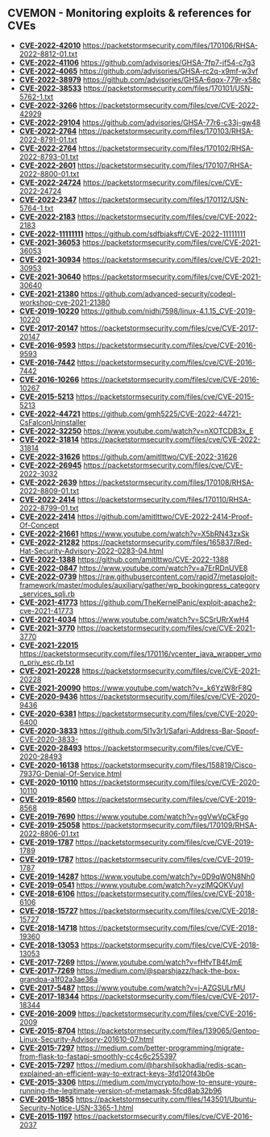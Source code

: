 ## CVEMON - Monitoring exploits & references for CVEs
- **[CVE-2022-42010](https://in.scanfactory.io/cvemon/CVE-2022-42010.html)** https://packetstormsecurity.com/files/170106/RHSA-2022-8812-01.txt
- **[CVE-2022-41106](https://in.scanfactory.io/cvemon/CVE-2022-41106.html)** https://github.com/advisories/GHSA-7fp7-jf54-c7g3
- **[CVE-2022-4065](https://in.scanfactory.io/cvemon/CVE-2022-4065.html)** https://github.com/advisories/GHSA-rc2q-x9mf-w3vf
- **[CVE-2022-38979](https://in.scanfactory.io/cvemon/CVE-2022-38979.html)** https://github.com/advisories/GHSA-6qqx-779r-x58c
- **[CVE-2022-38533](https://in.scanfactory.io/cvemon/CVE-2022-38533.html)** https://packetstormsecurity.com/files/170101/USN-5762-1.txt
- **[CVE-2022-3266](https://in.scanfactory.io/cvemon/CVE-2022-3266.html)** https://packetstormsecurity.com/files/cve/CVE-2022-42929
- **[CVE-2022-29104](https://in.scanfactory.io/cvemon/CVE-2022-29104.html)** https://github.com/advisories/GHSA-77r6-c33j-gw48
- **[CVE-2022-2764](https://in.scanfactory.io/cvemon/CVE-2022-2764.html)** https://packetstormsecurity.com/files/170103/RHSA-2022-8791-01.txt
- **[CVE-2022-2764](https://in.scanfactory.io/cvemon/CVE-2022-2764.html)** https://packetstormsecurity.com/files/170102/RHSA-2022-8793-01.txt
- **[CVE-2022-2601](https://in.scanfactory.io/cvemon/CVE-2022-2601.html)** https://packetstormsecurity.com/files/170107/RHSA-2022-8800-01.txt
- **[CVE-2022-24724](https://in.scanfactory.io/cvemon/CVE-2022-24724.html)** https://packetstormsecurity.com/files/cve/CVE-2022-24724
- **[CVE-2022-2347](https://in.scanfactory.io/cvemon/CVE-2022-2347.html)** https://packetstormsecurity.com/files/170112/USN-5764-1.txt
- **[CVE-2022-2183](https://in.scanfactory.io/cvemon/CVE-2022-2183.html)** https://packetstormsecurity.com/files/cve/CVE-2022-2183
- **[CVE-2022-11111111](https://in.scanfactory.io/cvemon/CVE-2022-11111111.html)** https://github.com/sdfbjaksff/CVE-2022-11111111
- **[CVE-2021-36053](https://in.scanfactory.io/cvemon/CVE-2021-36053.html)** https://packetstormsecurity.com/files/cve/CVE-2021-36053
- **[CVE-2021-30934](https://in.scanfactory.io/cvemon/CVE-2021-30934.html)** https://packetstormsecurity.com/files/cve/CVE-2021-30953
- **[CVE-2021-30640](https://in.scanfactory.io/cvemon/CVE-2021-30640.html)** https://packetstormsecurity.com/files/cve/CVE-2021-30640
- **[CVE-2021-21380](https://in.scanfactory.io/cvemon/CVE-2021-21380.html)** https://github.com/advanced-security/codeql-workshop-cve-2021-21380
- **[CVE-2019-10220](https://in.scanfactory.io/cvemon/CVE-2019-10220.html)** https://github.com/nidhi7598/linux-4.1.15_CVE-2019-10220
- **[CVE-2017-20147](https://in.scanfactory.io/cvemon/CVE-2017-20147.html)** https://packetstormsecurity.com/files/cve/CVE-2017-20147
- **[CVE-2016-9593](https://in.scanfactory.io/cvemon/CVE-2016-9593.html)** https://packetstormsecurity.com/files/cve/CVE-2016-9593
- **[CVE-2016-7442](https://in.scanfactory.io/cvemon/CVE-2016-7442.html)** https://packetstormsecurity.com/files/cve/CVE-2016-7442
- **[CVE-2016-10266](https://in.scanfactory.io/cvemon/CVE-2016-10266.html)** https://packetstormsecurity.com/files/cve/CVE-2016-10267
- **[CVE-2015-5213](https://in.scanfactory.io/cvemon/CVE-2015-5213.html)** https://packetstormsecurity.com/files/cve/CVE-2015-5213
- **[CVE-2022-44721](https://in.scanfactory.io/cvemon/CVE-2022-44721.html)** https://github.com/gmh5225/CVE-2022-44721-CsFalconUninstaller
- **[CVE-2022-32250](https://in.scanfactory.io/cvemon/CVE-2022-32250.html)** https://www.youtube.com/watch?v=nXOTCDB3x_E
- **[CVE-2022-31814](https://in.scanfactory.io/cvemon/CVE-2022-31814.html)** https://packetstormsecurity.com/files/cve/CVE-2022-31814
- **[CVE-2022-31626](https://in.scanfactory.io/cvemon/CVE-2022-31626.html)** https://github.com/amitlttwo/CVE-2022-31626
- **[CVE-2022-26945](https://in.scanfactory.io/cvemon/CVE-2022-26945.html)** https://packetstormsecurity.com/files/cve/CVE-2022-3032
- **[CVE-2022-2639](https://in.scanfactory.io/cvemon/CVE-2022-2639.html)** https://packetstormsecurity.com/files/170108/RHSA-2022-8809-01.txt
- **[CVE-2022-2414](https://in.scanfactory.io/cvemon/CVE-2022-2414.html)** https://packetstormsecurity.com/files/170110/RHSA-2022-8799-01.txt
- **[CVE-2022-2414](https://in.scanfactory.io/cvemon/CVE-2022-2414.html)** https://github.com/amitlttwo/CVE-2022-2414-Proof-Of-Concept
- **[CVE-2022-21661](https://in.scanfactory.io/cvemon/CVE-2022-21661.html)** https://www.youtube.com/watch?v=X5bRN43zxSk
- **[CVE-2022-21282](https://in.scanfactory.io/cvemon/CVE-2022-21282.html)** https://packetstormsecurity.com/files/165837/Red-Hat-Security-Advisory-2022-0283-04.html
- **[CVE-2022-1388](https://in.scanfactory.io/cvemon/CVE-2022-1388.html)** https://github.com/amitlttwo/CVE-2022-1388
- **[CVE-2022-0847](https://in.scanfactory.io/cvemon/CVE-2022-0847.html)** https://www.youtube.com/watch?v=a7ErRDnUVE8
- **[CVE-2022-0739](https://in.scanfactory.io/cvemon/CVE-2022-0739.html)** https://raw.githubusercontent.com/rapid7/metasploit-framework/master/modules/auxiliary/gather/wp_bookingpress_category_services_sqli.rb
- **[CVE-2021-41773](https://in.scanfactory.io/cvemon/CVE-2021-41773.html)** https://github.com/TheKernelPanic/exploit-apache2-cve-2021-41773
- **[CVE-2021-4034](https://in.scanfactory.io/cvemon/CVE-2021-4034.html)** https://www.youtube.com/watch?v=SCSrURrXwH4
- **[CVE-2021-3770](https://in.scanfactory.io/cvemon/CVE-2021-3770.html)** https://packetstormsecurity.com/files/cve/CVE-2021-3770
- **[CVE-2021-22015](https://in.scanfactory.io/cvemon/CVE-2021-22015.html)** https://packetstormsecurity.com/files/170116/vcenter_java_wrapper_vmon_priv_esc.rb.txt
- **[CVE-2021-20228](https://in.scanfactory.io/cvemon/CVE-2021-20228.html)** https://packetstormsecurity.com/files/cve/CVE-2021-20228
- **[CVE-2021-20090](https://in.scanfactory.io/cvemon/CVE-2021-20090.html)** https://www.youtube.com/watch?v=_k6YzW8rF8Q
- **[CVE-2020-9436](https://in.scanfactory.io/cvemon/CVE-2020-9436.html)** https://packetstormsecurity.com/files/cve/CVE-2020-9436
- **[CVE-2020-6381](https://in.scanfactory.io/cvemon/CVE-2020-6381.html)** https://packetstormsecurity.com/files/cve/CVE-2020-6400
- **[CVE-2020-3833](https://in.scanfactory.io/cvemon/CVE-2020-3833.html)** https://github.com/5l1v3r1/Safari-Address-Bar-Spoof-CVE-2020-3833-
- **[CVE-2020-28493](https://in.scanfactory.io/cvemon/CVE-2020-28493.html)** https://packetstormsecurity.com/files/cve/CVE-2020-28493
- **[CVE-2020-16138](https://in.scanfactory.io/cvemon/CVE-2020-16138.html)** https://packetstormsecurity.com/files/158819/Cisco-7937G-Denial-Of-Service.html
- **[CVE-2020-10110](https://in.scanfactory.io/cvemon/CVE-2020-10110.html)** https://packetstormsecurity.com/files/cve/CVE-2020-10110
- **[CVE-2019-8560](https://in.scanfactory.io/cvemon/CVE-2019-8560.html)** https://packetstormsecurity.com/files/cve/CVE-2019-8568
- **[CVE-2019-7690](https://in.scanfactory.io/cvemon/CVE-2019-7690.html)** https://www.youtube.com/watch?v=ggVwVpCkFgo
- **[CVE-2019-25058](https://in.scanfactory.io/cvemon/CVE-2019-25058.html)** https://packetstormsecurity.com/files/170109/RHSA-2022-8806-01.txt
- **[CVE-2019-1787](https://in.scanfactory.io/cvemon/CVE-2019-1787.html)** https://packetstormsecurity.com/files/cve/CVE-2019-1789
- **[CVE-2019-1787](https://in.scanfactory.io/cvemon/CVE-2019-1787.html)** https://packetstormsecurity.com/files/cve/CVE-2019-1787
- **[CVE-2019-14287](https://in.scanfactory.io/cvemon/CVE-2019-14287.html)** https://www.youtube.com/watch?v=0D9qW0N8Nh0
- **[CVE-2019-0541](https://in.scanfactory.io/cvemon/CVE-2019-0541.html)** https://www.youtube.com/watch?v=yzlMQOKVuyI
- **[CVE-2018-6106](https://in.scanfactory.io/cvemon/CVE-2018-6106.html)** https://packetstormsecurity.com/files/cve/CVE-2018-6106
- **[CVE-2018-15727](https://in.scanfactory.io/cvemon/CVE-2018-15727.html)** https://packetstormsecurity.com/files/cve/CVE-2018-15727
- **[CVE-2018-14718](https://in.scanfactory.io/cvemon/CVE-2018-14718.html)** https://packetstormsecurity.com/files/cve/CVE-2018-19360
- **[CVE-2018-13053](https://in.scanfactory.io/cvemon/CVE-2018-13053.html)** https://packetstormsecurity.com/files/cve/CVE-2018-13053
- **[CVE-2017-7269](https://in.scanfactory.io/cvemon/CVE-2017-7269.html)** https://www.youtube.com/watch?v=fHfvTB4fJmE
- **[CVE-2017-7269](https://in.scanfactory.io/cvemon/CVE-2017-7269.html)** https://medium.com/@sparshjazz/hack-the-box-grandpa-a1f02a3ae36a
- **[CVE-2017-5487](https://in.scanfactory.io/cvemon/CVE-2017-5487.html)** https://www.youtube.com/watch?v=j-AZGSULrMU
- **[CVE-2017-18344](https://in.scanfactory.io/cvemon/CVE-2017-18344.html)** https://packetstormsecurity.com/files/cve/CVE-2017-18344
- **[CVE-2016-2009](https://in.scanfactory.io/cvemon/CVE-2016-2009.html)** https://packetstormsecurity.com/files/cve/CVE-2016-2009
- **[CVE-2015-8704](https://in.scanfactory.io/cvemon/CVE-2015-8704.html)** https://packetstormsecurity.com/files/139065/Gentoo-Linux-Security-Advisory-201610-07.html
- **[CVE-2015-7297](https://in.scanfactory.io/cvemon/CVE-2015-7297.html)** https://medium.com/better-programming/migrate-from-flask-to-fastapi-smoothly-cc4c6c255397
- **[CVE-2015-7297](https://in.scanfactory.io/cvemon/CVE-2015-7297.html)** https://medium.com/@harshilsokhadia/redis-scan-explained-an-efficient-way-to-extract-keys-3fd120f43b0e
- **[CVE-2015-3306](https://in.scanfactory.io/cvemon/CVE-2015-3306.html)** https://medium.com/mycrypto/how-to-ensure-youre-running-the-legitimate-version-of-metamask-5fcd8ab32b96
- **[CVE-2015-1855](https://in.scanfactory.io/cvemon/CVE-2015-1855.html)** https://packetstormsecurity.com/files/143501/Ubuntu-Security-Notice-USN-3365-1.html
- **[CVE-2015-1197](https://in.scanfactory.io/cvemon/CVE-2015-1197.html)** https://packetstormsecurity.com/files/cve/CVE-2016-2037
